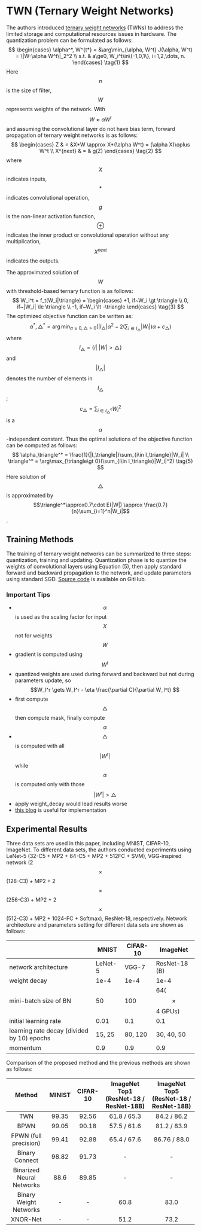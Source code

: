 # TWN (Ternary Weight Networks)

The authors introduced [ternary weight networks](https://www.researchgate.net/publication/303270485_Ternary_Weight_Networks?ev=auth_pub) (TWNs) to address the limited storage and computational resources issues in hardware. The quantization problem can be formulated as follows:
$$
\begin{cases}
\alpha^*, W^{t*} = &\arg\min_{\alpha, W^t} J(\alpha, W^t) = \|W-\alpha W^t\|_2^2 \\ 
s.t. & a\ge0, W_i^t\in\{-1,0,1\}, i=1,2,\dots, n. 
\end{cases} \tag{1}
$$
Here $$n$$ is the size of filter, $$W$$ represents weights of the network. With $$W\approx \alpha W^t$$ and assuming the convolutional layer do not have bias term, forward propagation of ternary weight networks is as follows:
$$
\begin{cases}
Z & = &X*W \approx X*(\alpha W^t) = (\alpha X)\oplus W^t \\
X^{next} & = & g(Z)
\end{cases} \tag{2}
$$
where $$X$$ indicates inputs, $$*$$ indicates convolutional operation, $$g$$ is the non-linear activation function, $$\oplus$$ indicates the inner product or convolutional operation without any multiplication, $$X^{next}$$ indicates the outputs.

The approximated solution of $$W$$ with threshold-based ternary function is as follows:
$$
W_i^t = f_t(W_i|\triangle) = 
\begin{cases}
+1, if~W_i \gt \triangle \\
0, if~|W_i| \le \triangle \\
-1, if~W_i \lt -\triangle 
\end{cases} \tag{3}
$$
The optimized objective function can be written as:
$$
\alpha^*, \triangle^* = \arg\min_{\alpha\ge0, \triangle\gt 0}(|I_\triangle|\alpha^2-2(\sum_{i\in I_\triangle}|W_i|)\alpha+c_\triangle) \tag{4}
$$
where $$I_\triangle = \{i|~|W|\gt\triangle\}$$ and $$|I_\triangle|$$ denotes the number of elements in $$I_\triangle$$; $$c_\triangle = \sum_{i\in I_\triangle^c}W_i^2$$ is a $$\alpha$$-independent constant. Thus the optimal solutions of the objective function can be computed as follows: 
$$
\alpha_\triangle^* = \frac{1}{|I_\triangle|}\sum_{i\in I_\triangle}|W_i| \\
\triangle^* = \arg\max_{\triangle\gt 0}(\sum_{i\in I_\triangle}|W_i|^2) \tag{5}
$$
Here solution of $$\triangle$$ is approximated by $$\triangle^*\approx0.7\cdot E(|W|) \approx \frac{0.7}{n}\sum_{i=1}^n|W_i|$$.

## Training Methods

The training of ternary weight networks can be summarized to three steps: quantization, training and updating. Quantization phase is to quantize the weights of convolutional layers using Equation (5), then apply standard forward and backward propagation to the network, and update parameters using standard SGD. [Source code](https://github.com/fengfu-chris/caffe-twns) is available on GitHub.

### Important Tips

- $$\alpha$$ is used as the scaling factor for input $$X$$ not for weights $$W$$
- gradient is computed using $$W^t$$ 
- quantized weights are used during forward and backward but not during parameters update, so $$W_l^r \gets W_l^r - \eta \frac{\partial C}{\partial W_l^t} $$
- first compute $$\triangle$$ then compute mask, finally compute $$\alpha$$ 
- $$\triangle$$ is computed with all $$|W^r|$$ while $$\alpha$$ is computed only with those $$|W^r|>\triangle$$
- apply weight_decay would lead results worse 
- [this blog](http://blog.csdn.net/xjtu_noc_wei/article/details/52862282) is useful for implementation

## Experimental Results

Three data sets are used in this paper, including MNIST, CIFAR-10, ImageNet. To different data sets, the authors conducted experiments using LeNet-5 (32-C5 + MP2 + 64-C5 + MP2 + 512FC + SVM), VGG-inspired network (2$$\times$$(128-C3) + MP2 + 2$$\times$$(256-C3) + MP2 + 2$$\times$$(512-C3) + MP2 + 1024-FC + Softmax), ResNet-18, respectively. Network architecture and parameters setting for different data sets are shown as follows:

|                                          | MNIST   | CIFAR-10 | ImageNet             |
| ---------------------------------------- | ------- | -------- | -------------------- |
| network architecture                     | LeNet-5 | VGG-7    | ResNet-18 (B)        |
| weight decay                             | 1e-4    | 1e-4     | 1e-4                 |
| mini-batch size of BN                    | 50      | 100      | 64($$\times$$4 GPUs) |
| initial learning rate                    | 0.01    | 0.1      | 0.1                  |
| learning rate decay (divided by 10) epochs | 15, 25  | 80, 120  | 30, 40, 50           |
| momentum                                 | 0.9     | 0.9      | 0.9                  |

Comparison of the proposed method and the previous methods are shown as follows:

|          Method           | MINIST | CIFAR-10 | ImageNet Top1 (ResNet-18 / ResNet-18B) | ImageNet Top5 (ResNet-18 / ResNet-18B) |
| :-----------------------: | :----: | :------: | :------------------------------------: | :------------------------------------: |
|            TWN            | 99.35  |  92.56   |              61.8 / 65.3               |              84.2 / 86.2               |
|           BPWN            | 99.05  |  90.18   |              57.5 / 61.6               |              81.2 / 83.9               |
|   FPWN (full precision)   | 99.41  |  92.88   |              65.4 / 67.6               |              86.76 / 88.0              |
|      Binary Connect       | 98.82  |  91.73   |                   -                    |                   -                    |
| Binarized Neural Networks |  88.6  |  89.85   |                   -                    |                   -                    |
|  Binary Weight Networks   |   -    |    -     |                  60.8                  |                  83.0                  |
|         XNOR-Net          |   -    |    -     |                  51.2                  |                  73.2                  |